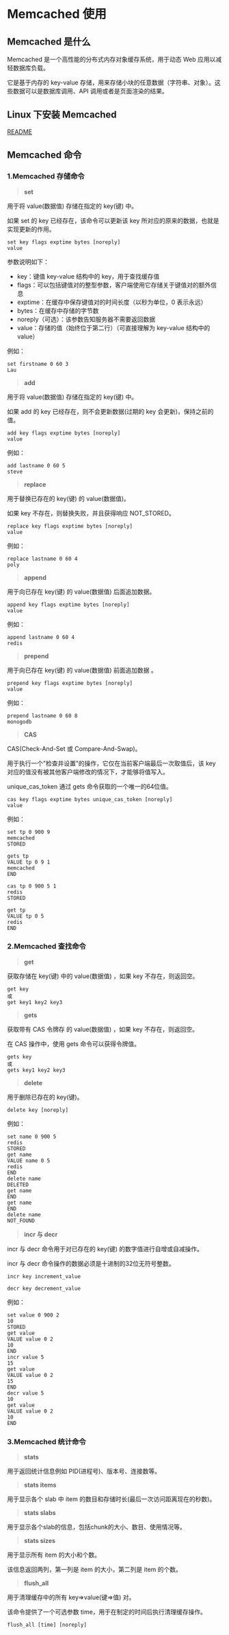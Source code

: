 # Memcached 使用

## Memcached 是什么

Memcached 是一个高性能的分布式内存对象缓存系统，用于动态 Web 应用以减轻数据库负载。

它是基于内存的 key-value 存储，用来存储小块的任意数据（字符串、对象）。这些数据可以是数据库调用、API 调用或者是页面渲染的结果。

## Linux 下安装 Memcached

[README](https://github.com/steveLauwh/Database/blob/master/Memcached/Linux%20%E4%B8%8B%20Memcached%20%E5%AE%89%E8%A3%85.md)

## Memcached 命令

### 1.Memcached 存储命令

> **set**

用于将 value(数据值) 存储在指定的 key(键) 中。

如果 set 的 key 已经存在，该命令可以更新该 key 所对应的原来的数据，也就是实现更新的作用。

```shell
set key flags exptime bytes [noreply] 
value 
```
参数说明如下：

* key：键值 key-value 结构中的 key，用于查找缓存值
* flags：可以包括键值对的整型参数，客户端使用它存储关于键值对的额外信息 
* exptime：在缓存中保存键值对的时间长度（以秒为单位，0 表示永远）
* bytes：在缓存中存储的字节数
* noreply（可选）：该参数告知服务器不需要返回数据
* value：存储的值（始终位于第二行）（可直接理解为 key-value 结构中的 value）

例如：

```shell
set firstname 0 60 3
Lau
```
> **add**

用于将 value(数据值) 存储在指定的 key(键) 中。

如果 add 的 key 已经存在，则不会更新数据(过期的 key 会更新)，保持之前的值。

```shell
add key flags exptime bytes [noreply]
value
```

例如：

```shell
add lastname 0 60 5
steve
```
> **replace**

用于替换已存在的 key(键) 的 value(数据值)。

如果 key 不存在，则替换失败，并且获得响应 NOT_STORED。

```shell
replace key flags exptime bytes [noreply]
value
```

例如：

```shell
replace lastname 0 60 4
poly
```

> **append**

用于向已存在 key(键) 的 value(数据值) 后面追加数据。

```shell
append key flags exptime bytes [noreply]
value
```

例如：

```shell
append lastname 0 60 4
redis
```

> **prepend**

用于向已存在 key(键) 的 value(数据值) 前面追加数据 。

```shell
prepend key flags exptime bytes [noreply]
value
```

例如：

```shell
prepend lastname 0 60 8
monogodb
```

> **CAS**

CAS(Check-And-Set 或 Compare-And-Swap)。

用于执行一个"检查并设置"的操作，它仅在当前客户端最后一次取值后，该 key 对应的值没有被其他客户端修改的情况下，才能够将值写入。

unique_cas_token 通过 gets 命令获取的一个唯一的64位值。

```shell
cas key flags exptime bytes unique_cas_token [noreply]
value
```

例如：

```shell
set tp 0 900 9
memcached
STORED

gets tp
VALUE tp 0 9 1
memcached
END

cas tp 0 900 5 1
redis
STORED

get tp
VALUE tp 0 5
redis
END
```

### 2.Memcached 查找命令

> **get**

获取存储在 key(键) 中的 value(数据值) ，如果 key 不存在，则返回空。

```shell
get key
或
get key1 key2 key3
```

> **gets**

获取带有 CAS 令牌存 的 value(数据值) ，如果 key 不存在，则返回空。

在 CAS 操作中，使用 gets 命令可以获得令牌值。

```shell
gets key
或
gets key1 key2 key3
```

> **delete**

用于删除已存在的 key(键)。

```shell
delete key [noreply]
```

例如：

```shell
set name 0 900 5
redis
STORED
get name
VALUE name 0 5
redis
END
delete name
DELETED
get name
END
get name
END
delete name
NOT_FOUND
```

> **incr 与 decr**

incr 与 decr 命令用于对已存在的 key(键) 的数字值进行自增或自减操作。
 
incr 与 decr 命令操作的数据必须是十进制的32位无符号整数。
 
```shell
incr key increment_value
 
decr key decrement_value
```
 
 例如：

```shell
set value 0 900 2
10
STORED
get value
VALUE value 0 2
10
END
incr value 5
15
get value
VALUE value 0 2
15
END
decr value 5
10
get value
VALUE value 0 2
10
END
```

### 3.Memcached 统计命令

> **stats**

用于返回统计信息例如 PID(进程号)、版本号、连接数等。

> **stats items**

用于显示各个 slab 中 item 的数目和存储时长(最后一次访问距离现在的秒数)。

> **stats slabs**

用于显示各个slab的信息，包括chunk的大小、数目、使用情况等。

> **stats sizes**

用于显示所有 item 的大小和个数。

该信息返回两列，第一列是 item 的大小，第二列是 item 的个数。

> **flush_all**

用于清理缓存中的所有 key=>value(键=>值) 对。

该命令提供了一个可选参数 time，用于在制定的时间后执行清理缓存操作。

```shell
flush_all [time] [noreply]
```
